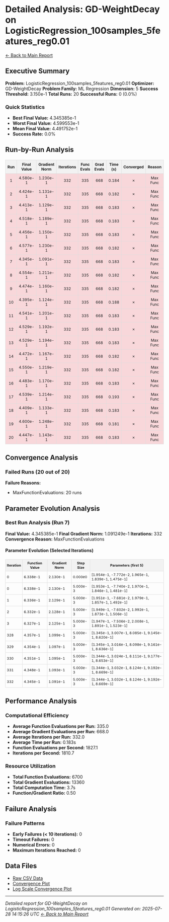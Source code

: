 # Detailed Analysis: GD-WeightDecay on LogisticRegression_100samples_5features_reg0.01
[← Back to Main Report](benchmark_report.md)
## Executive Summary
**Problem:** LogisticRegression_100samples_5features_reg0.01
**Optimizer:** GD-WeightDecay
**Problem Family:** ML Regression
**Dimension:** 5
**Success Threshold:** 3.150e-1
**Total Runs:** 20
**Successful Runs:** 0 (0.0%)

### Quick Statistics
* **Best Final Value:** 4.345385e-1
* **Worst Final Value:** 4.599553e-1
* **Mean Final Value:** 4.491752e-1
* **Success Rate:** 0.0%


## Run-by-Run Analysis
<table style="border-collapse: collapse; width: 100%; margin: 20px 0; font-size: 12px;">
<tr style="background-color: #f2f2f2;">
<th style="border: 1px solid #ddd; padding: 6px; text-align: center;">Run</th>
<th style="border: 1px solid #ddd; padding: 6px; text-align: center;">Final Value</th>
<th style="border: 1px solid #ddd; padding: 6px; text-align: center;">Gradient Norm</th>
<th style="border: 1px solid #ddd; padding: 6px; text-align: center;">Iterations</th>
<th style="border: 1px solid #ddd; padding: 6px; text-align: center;">Func Evals</th>
<th style="border: 1px solid #ddd; padding: 6px; text-align: center;">Grad Evals</th>
<th style="border: 1px solid #ddd; padding: 6px; text-align: center;">Time (s)</th>
<th style="border: 1px solid #ddd; padding: 6px; text-align: center;">Converged</th>
<th style="border: 1px solid #ddd; padding: 6px; text-align: center;">Reason</th>
</tr>
<tr style="background-color: #f8d7da;">
<td style="border: 1px solid #ddd; padding: 6px; text-align: center;">1</td>
<td style="border: 1px solid #ddd; padding: 6px; text-align: center;">4.580e-1</td>
<td style="border: 1px solid #ddd; padding: 6px; text-align: center;">1.230e-1</td>
<td style="border: 1px solid #ddd; padding: 6px; text-align: center;">332</td>
<td style="border: 1px solid #ddd; padding: 6px; text-align: center;">335</td>
<td style="border: 1px solid #ddd; padding: 6px; text-align: center;">668</td>
<td style="border: 1px solid #ddd; padding: 6px; text-align: center;">0.184</td>
<td style="border: 1px solid #ddd; padding: 6px; text-align: center;">✗</td>
<td style="border: 1px solid #ddd; padding: 6px; text-align: center;">Max Func</td>
</tr>
<tr style="background-color: #f8d7da;">
<td style="border: 1px solid #ddd; padding: 6px; text-align: center;">2</td>
<td style="border: 1px solid #ddd; padding: 6px; text-align: center;">4.424e-1</td>
<td style="border: 1px solid #ddd; padding: 6px; text-align: center;">1.131e-1</td>
<td style="border: 1px solid #ddd; padding: 6px; text-align: center;">332</td>
<td style="border: 1px solid #ddd; padding: 6px; text-align: center;">335</td>
<td style="border: 1px solid #ddd; padding: 6px; text-align: center;">668</td>
<td style="border: 1px solid #ddd; padding: 6px; text-align: center;">0.182</td>
<td style="border: 1px solid #ddd; padding: 6px; text-align: center;">✗</td>
<td style="border: 1px solid #ddd; padding: 6px; text-align: center;">Max Func</td>
</tr>
<tr style="background-color: #f8d7da;">
<td style="border: 1px solid #ddd; padding: 6px; text-align: center;">3</td>
<td style="border: 1px solid #ddd; padding: 6px; text-align: center;">4.413e-1</td>
<td style="border: 1px solid #ddd; padding: 6px; text-align: center;">1.129e-1</td>
<td style="border: 1px solid #ddd; padding: 6px; text-align: center;">332</td>
<td style="border: 1px solid #ddd; padding: 6px; text-align: center;">335</td>
<td style="border: 1px solid #ddd; padding: 6px; text-align: center;">668</td>
<td style="border: 1px solid #ddd; padding: 6px; text-align: center;">0.183</td>
<td style="border: 1px solid #ddd; padding: 6px; text-align: center;">✗</td>
<td style="border: 1px solid #ddd; padding: 6px; text-align: center;">Max Func</td>
</tr>
<tr style="background-color: #f8d7da;">
<td style="border: 1px solid #ddd; padding: 6px; text-align: center;">4</td>
<td style="border: 1px solid #ddd; padding: 6px; text-align: center;">4.518e-1</td>
<td style="border: 1px solid #ddd; padding: 6px; text-align: center;">1.189e-1</td>
<td style="border: 1px solid #ddd; padding: 6px; text-align: center;">332</td>
<td style="border: 1px solid #ddd; padding: 6px; text-align: center;">335</td>
<td style="border: 1px solid #ddd; padding: 6px; text-align: center;">668</td>
<td style="border: 1px solid #ddd; padding: 6px; text-align: center;">0.183</td>
<td style="border: 1px solid #ddd; padding: 6px; text-align: center;">✗</td>
<td style="border: 1px solid #ddd; padding: 6px; text-align: center;">Max Func</td>
</tr>
<tr style="background-color: #f8d7da;">
<td style="border: 1px solid #ddd; padding: 6px; text-align: center;">5</td>
<td style="border: 1px solid #ddd; padding: 6px; text-align: center;">4.456e-1</td>
<td style="border: 1px solid #ddd; padding: 6px; text-align: center;">1.150e-1</td>
<td style="border: 1px solid #ddd; padding: 6px; text-align: center;">332</td>
<td style="border: 1px solid #ddd; padding: 6px; text-align: center;">335</td>
<td style="border: 1px solid #ddd; padding: 6px; text-align: center;">668</td>
<td style="border: 1px solid #ddd; padding: 6px; text-align: center;">0.183</td>
<td style="border: 1px solid #ddd; padding: 6px; text-align: center;">✗</td>
<td style="border: 1px solid #ddd; padding: 6px; text-align: center;">Max Func</td>
</tr>
<tr style="background-color: #f8d7da;">
<td style="border: 1px solid #ddd; padding: 6px; text-align: center;">6</td>
<td style="border: 1px solid #ddd; padding: 6px; text-align: center;">4.577e-1</td>
<td style="border: 1px solid #ddd; padding: 6px; text-align: center;">1.230e-1</td>
<td style="border: 1px solid #ddd; padding: 6px; text-align: center;">332</td>
<td style="border: 1px solid #ddd; padding: 6px; text-align: center;">335</td>
<td style="border: 1px solid #ddd; padding: 6px; text-align: center;">668</td>
<td style="border: 1px solid #ddd; padding: 6px; text-align: center;">0.182</td>
<td style="border: 1px solid #ddd; padding: 6px; text-align: center;">✗</td>
<td style="border: 1px solid #ddd; padding: 6px; text-align: center;">Max Func</td>
</tr>
<tr style="background-color: #f8d7da;">
<td style="border: 1px solid #ddd; padding: 6px; text-align: center;">7</td>
<td style="border: 1px solid #ddd; padding: 6px; text-align: center;">4.345e-1</td>
<td style="border: 1px solid #ddd; padding: 6px; text-align: center;">1.091e-1</td>
<td style="border: 1px solid #ddd; padding: 6px; text-align: center;">332</td>
<td style="border: 1px solid #ddd; padding: 6px; text-align: center;">335</td>
<td style="border: 1px solid #ddd; padding: 6px; text-align: center;">668</td>
<td style="border: 1px solid #ddd; padding: 6px; text-align: center;">0.183</td>
<td style="border: 1px solid #ddd; padding: 6px; text-align: center;">✗</td>
<td style="border: 1px solid #ddd; padding: 6px; text-align: center;">Max Func</td>
</tr>
<tr style="background-color: #f8d7da;">
<td style="border: 1px solid #ddd; padding: 6px; text-align: center;">8</td>
<td style="border: 1px solid #ddd; padding: 6px; text-align: center;">4.554e-1</td>
<td style="border: 1px solid #ddd; padding: 6px; text-align: center;">1.211e-1</td>
<td style="border: 1px solid #ddd; padding: 6px; text-align: center;">332</td>
<td style="border: 1px solid #ddd; padding: 6px; text-align: center;">335</td>
<td style="border: 1px solid #ddd; padding: 6px; text-align: center;">668</td>
<td style="border: 1px solid #ddd; padding: 6px; text-align: center;">0.182</td>
<td style="border: 1px solid #ddd; padding: 6px; text-align: center;">✗</td>
<td style="border: 1px solid #ddd; padding: 6px; text-align: center;">Max Func</td>
</tr>
<tr style="background-color: #f8d7da;">
<td style="border: 1px solid #ddd; padding: 6px; text-align: center;">9</td>
<td style="border: 1px solid #ddd; padding: 6px; text-align: center;">4.474e-1</td>
<td style="border: 1px solid #ddd; padding: 6px; text-align: center;">1.160e-1</td>
<td style="border: 1px solid #ddd; padding: 6px; text-align: center;">332</td>
<td style="border: 1px solid #ddd; padding: 6px; text-align: center;">335</td>
<td style="border: 1px solid #ddd; padding: 6px; text-align: center;">668</td>
<td style="border: 1px solid #ddd; padding: 6px; text-align: center;">0.182</td>
<td style="border: 1px solid #ddd; padding: 6px; text-align: center;">✗</td>
<td style="border: 1px solid #ddd; padding: 6px; text-align: center;">Max Func</td>
</tr>
<tr style="background-color: #f8d7da;">
<td style="border: 1px solid #ddd; padding: 6px; text-align: center;">10</td>
<td style="border: 1px solid #ddd; padding: 6px; text-align: center;">4.395e-1</td>
<td style="border: 1px solid #ddd; padding: 6px; text-align: center;">1.124e-1</td>
<td style="border: 1px solid #ddd; padding: 6px; text-align: center;">332</td>
<td style="border: 1px solid #ddd; padding: 6px; text-align: center;">335</td>
<td style="border: 1px solid #ddd; padding: 6px; text-align: center;">668</td>
<td style="border: 1px solid #ddd; padding: 6px; text-align: center;">0.188</td>
<td style="border: 1px solid #ddd; padding: 6px; text-align: center;">✗</td>
<td style="border: 1px solid #ddd; padding: 6px; text-align: center;">Max Func</td>
</tr>
<tr style="background-color: #f8d7da;">
<td style="border: 1px solid #ddd; padding: 6px; text-align: center;">11</td>
<td style="border: 1px solid #ddd; padding: 6px; text-align: center;">4.541e-1</td>
<td style="border: 1px solid #ddd; padding: 6px; text-align: center;">1.201e-1</td>
<td style="border: 1px solid #ddd; padding: 6px; text-align: center;">332</td>
<td style="border: 1px solid #ddd; padding: 6px; text-align: center;">335</td>
<td style="border: 1px solid #ddd; padding: 6px; text-align: center;">668</td>
<td style="border: 1px solid #ddd; padding: 6px; text-align: center;">0.183</td>
<td style="border: 1px solid #ddd; padding: 6px; text-align: center;">✗</td>
<td style="border: 1px solid #ddd; padding: 6px; text-align: center;">Max Func</td>
</tr>
<tr style="background-color: #f8d7da;">
<td style="border: 1px solid #ddd; padding: 6px; text-align: center;">12</td>
<td style="border: 1px solid #ddd; padding: 6px; text-align: center;">4.529e-1</td>
<td style="border: 1px solid #ddd; padding: 6px; text-align: center;">1.192e-1</td>
<td style="border: 1px solid #ddd; padding: 6px; text-align: center;">332</td>
<td style="border: 1px solid #ddd; padding: 6px; text-align: center;">335</td>
<td style="border: 1px solid #ddd; padding: 6px; text-align: center;">668</td>
<td style="border: 1px solid #ddd; padding: 6px; text-align: center;">0.183</td>
<td style="border: 1px solid #ddd; padding: 6px; text-align: center;">✗</td>
<td style="border: 1px solid #ddd; padding: 6px; text-align: center;">Max Func</td>
</tr>
<tr style="background-color: #f8d7da;">
<td style="border: 1px solid #ddd; padding: 6px; text-align: center;">13</td>
<td style="border: 1px solid #ddd; padding: 6px; text-align: center;">4.529e-1</td>
<td style="border: 1px solid #ddd; padding: 6px; text-align: center;">1.194e-1</td>
<td style="border: 1px solid #ddd; padding: 6px; text-align: center;">332</td>
<td style="border: 1px solid #ddd; padding: 6px; text-align: center;">335</td>
<td style="border: 1px solid #ddd; padding: 6px; text-align: center;">668</td>
<td style="border: 1px solid #ddd; padding: 6px; text-align: center;">0.183</td>
<td style="border: 1px solid #ddd; padding: 6px; text-align: center;">✗</td>
<td style="border: 1px solid #ddd; padding: 6px; text-align: center;">Max Func</td>
</tr>
<tr style="background-color: #f8d7da;">
<td style="border: 1px solid #ddd; padding: 6px; text-align: center;">14</td>
<td style="border: 1px solid #ddd; padding: 6px; text-align: center;">4.472e-1</td>
<td style="border: 1px solid #ddd; padding: 6px; text-align: center;">1.167e-1</td>
<td style="border: 1px solid #ddd; padding: 6px; text-align: center;">332</td>
<td style="border: 1px solid #ddd; padding: 6px; text-align: center;">335</td>
<td style="border: 1px solid #ddd; padding: 6px; text-align: center;">668</td>
<td style="border: 1px solid #ddd; padding: 6px; text-align: center;">0.182</td>
<td style="border: 1px solid #ddd; padding: 6px; text-align: center;">✗</td>
<td style="border: 1px solid #ddd; padding: 6px; text-align: center;">Max Func</td>
</tr>
<tr style="background-color: #f8d7da;">
<td style="border: 1px solid #ddd; padding: 6px; text-align: center;">15</td>
<td style="border: 1px solid #ddd; padding: 6px; text-align: center;">4.550e-1</td>
<td style="border: 1px solid #ddd; padding: 6px; text-align: center;">1.219e-1</td>
<td style="border: 1px solid #ddd; padding: 6px; text-align: center;">332</td>
<td style="border: 1px solid #ddd; padding: 6px; text-align: center;">335</td>
<td style="border: 1px solid #ddd; padding: 6px; text-align: center;">668</td>
<td style="border: 1px solid #ddd; padding: 6px; text-align: center;">0.182</td>
<td style="border: 1px solid #ddd; padding: 6px; text-align: center;">✗</td>
<td style="border: 1px solid #ddd; padding: 6px; text-align: center;">Max Func</td>
</tr>
<tr style="background-color: #f8d7da;">
<td style="border: 1px solid #ddd; padding: 6px; text-align: center;">16</td>
<td style="border: 1px solid #ddd; padding: 6px; text-align: center;">4.483e-1</td>
<td style="border: 1px solid #ddd; padding: 6px; text-align: center;">1.170e-1</td>
<td style="border: 1px solid #ddd; padding: 6px; text-align: center;">332</td>
<td style="border: 1px solid #ddd; padding: 6px; text-align: center;">335</td>
<td style="border: 1px solid #ddd; padding: 6px; text-align: center;">668</td>
<td style="border: 1px solid #ddd; padding: 6px; text-align: center;">0.183</td>
<td style="border: 1px solid #ddd; padding: 6px; text-align: center;">✗</td>
<td style="border: 1px solid #ddd; padding: 6px; text-align: center;">Max Func</td>
</tr>
<tr style="background-color: #f8d7da;">
<td style="border: 1px solid #ddd; padding: 6px; text-align: center;">17</td>
<td style="border: 1px solid #ddd; padding: 6px; text-align: center;">4.539e-1</td>
<td style="border: 1px solid #ddd; padding: 6px; text-align: center;">1.214e-1</td>
<td style="border: 1px solid #ddd; padding: 6px; text-align: center;">332</td>
<td style="border: 1px solid #ddd; padding: 6px; text-align: center;">335</td>
<td style="border: 1px solid #ddd; padding: 6px; text-align: center;">668</td>
<td style="border: 1px solid #ddd; padding: 6px; text-align: center;">0.193</td>
<td style="border: 1px solid #ddd; padding: 6px; text-align: center;">✗</td>
<td style="border: 1px solid #ddd; padding: 6px; text-align: center;">Max Func</td>
</tr>
<tr style="background-color: #f8d7da;">
<td style="border: 1px solid #ddd; padding: 6px; text-align: center;">18</td>
<td style="border: 1px solid #ddd; padding: 6px; text-align: center;">4.409e-1</td>
<td style="border: 1px solid #ddd; padding: 6px; text-align: center;">1.133e-1</td>
<td style="border: 1px solid #ddd; padding: 6px; text-align: center;">332</td>
<td style="border: 1px solid #ddd; padding: 6px; text-align: center;">335</td>
<td style="border: 1px solid #ddd; padding: 6px; text-align: center;">668</td>
<td style="border: 1px solid #ddd; padding: 6px; text-align: center;">0.183</td>
<td style="border: 1px solid #ddd; padding: 6px; text-align: center;">✗</td>
<td style="border: 1px solid #ddd; padding: 6px; text-align: center;">Max Func</td>
</tr>
<tr style="background-color: #f8d7da;">
<td style="border: 1px solid #ddd; padding: 6px; text-align: center;">19</td>
<td style="border: 1px solid #ddd; padding: 6px; text-align: center;">4.600e-1</td>
<td style="border: 1px solid #ddd; padding: 6px; text-align: center;">1.248e-1</td>
<td style="border: 1px solid #ddd; padding: 6px; text-align: center;">332</td>
<td style="border: 1px solid #ddd; padding: 6px; text-align: center;">335</td>
<td style="border: 1px solid #ddd; padding: 6px; text-align: center;">668</td>
<td style="border: 1px solid #ddd; padding: 6px; text-align: center;">0.181</td>
<td style="border: 1px solid #ddd; padding: 6px; text-align: center;">✗</td>
<td style="border: 1px solid #ddd; padding: 6px; text-align: center;">Max Func</td>
</tr>
<tr style="background-color: #f8d7da;">
<td style="border: 1px solid #ddd; padding: 6px; text-align: center;">20</td>
<td style="border: 1px solid #ddd; padding: 6px; text-align: center;">4.447e-1</td>
<td style="border: 1px solid #ddd; padding: 6px; text-align: center;">1.143e-1</td>
<td style="border: 1px solid #ddd; padding: 6px; text-align: center;">332</td>
<td style="border: 1px solid #ddd; padding: 6px; text-align: center;">335</td>
<td style="border: 1px solid #ddd; padding: 6px; text-align: center;">668</td>
<td style="border: 1px solid #ddd; padding: 6px; text-align: center;">0.183</td>
<td style="border: 1px solid #ddd; padding: 6px; text-align: center;">✗</td>
<td style="border: 1px solid #ddd; padding: 6px; text-align: center;">Max Func</td>
</tr>
</table>

## Convergence Analysis

### Failed Runs (20 out of 20)

**Failure Reasons:**
- MaxFunctionEvaluations: 20 runs

## Parameter Evolution Analysis

### Best Run Analysis (Run 7)
**Final Value:** 4.345385e-1
**Final Gradient Norm:** 1.091249e-1
**Iterations:** 332
**Convergence Reason:** MaxFunctionEvaluations

#### Parameter Evolution (Selected Iterations)

<table style="border-collapse: collapse; width: 100%; margin: 20px 0; font-size: 11px;">
<tr style="background-color: #f2f2f2;">
<th style="border: 1px solid #ddd; padding: 4px;">Iteration</th>
<th style="border: 1px solid #ddd; padding: 4px;">Function Value</th>
<th style="border: 1px solid #ddd; padding: 4px;">Gradient Norm</th>
<th style="border: 1px solid #ddd; padding: 4px;">Step Size</th>
<th style="border: 1px solid #ddd; padding: 4px;">Parameters (first 5)</th>
</tr>
<tr><td style="border: 1px solid #ddd; padding: 4px;">0</td><td style="border: 1px solid #ddd; padding: 4px;">6.338e-1</td><td style="border: 1px solid #ddd; padding: 4px;">2.130e-1</td><td style="border: 1px solid #ddd; padding: 4px;">0.000e0</td><td style="border: 1px solid #ddd; padding: 4px;">[1.954e-1, -7.772e-2, 1.965e-1, 1.839e-1, 1.475e-1]</td></tr>
<tr><td style="border: 1px solid #ddd; padding: 4px;">0</td><td style="border: 1px solid #ddd; padding: 4px;">6.338e-1</td><td style="border: 1px solid #ddd; padding: 4px;">2.130e-1</td><td style="border: 1px solid #ddd; padding: 4px;">5.000e-3</td><td style="border: 1px solid #ddd; padding: 4px;">[1.953e-1, -7.740e-2, 1.970e-1, 1.846e-1, 1.481e-1]</td></tr>
<tr><td style="border: 1px solid #ddd; padding: 4px;">1</td><td style="border: 1px solid #ddd; padding: 4px;">6.336e-1</td><td style="border: 1px solid #ddd; padding: 4px;">2.129e-1</td><td style="border: 1px solid #ddd; padding: 4px;">5.000e-3</td><td style="border: 1px solid #ddd; padding: 4px;">[1.951e-1, -7.681e-2, 1.979e-1, 1.857e-1, 1.492e-1]</td></tr>
<tr><td style="border: 1px solid #ddd; padding: 4px;">2</td><td style="border: 1px solid #ddd; padding: 4px;">6.332e-1</td><td style="border: 1px solid #ddd; padding: 4px;">2.128e-1</td><td style="border: 1px solid #ddd; padding: 4px;">5.000e-3</td><td style="border: 1px solid #ddd; padding: 4px;">[1.949e-1, -7.602e-2, 1.992e-1, 1.873e-1, 1.506e-1]</td></tr>
<tr><td style="border: 1px solid #ddd; padding: 4px;">3</td><td style="border: 1px solid #ddd; padding: 4px;">6.327e-1</td><td style="border: 1px solid #ddd; padding: 4px;">2.125e-1</td><td style="border: 1px solid #ddd; padding: 4px;">5.000e-3</td><td style="border: 1px solid #ddd; padding: 4px;">[1.947e-1, -7.506e-2, 2.008e-1, 1.891e-1, 1.523e-1]</td></tr>
<tr><td style="border: 1px solid #ddd; padding: 4px;">328</td><td style="border: 1px solid #ddd; padding: 4px;">4.357e-1</td><td style="border: 1px solid #ddd; padding: 4px;">1.099e-1</td><td style="border: 1px solid #ddd; padding: 4px;">5.000e-3</td><td style="border: 1px solid #ddd; padding: 4px;">[1.345e-1, 3.007e-1, 8.085e-1, 9.145e-1, 8.620e-1]</td></tr>
<tr><td style="border: 1px solid #ddd; padding: 4px;">329</td><td style="border: 1px solid #ddd; padding: 4px;">4.354e-1</td><td style="border: 1px solid #ddd; padding: 4px;">1.097e-1</td><td style="border: 1px solid #ddd; padding: 4px;">5.000e-3</td><td style="border: 1px solid #ddd; padding: 4px;">[1.345e-1, 3.016e-1, 8.098e-1, 9.161e-1, 8.636e-1]</td></tr>
<tr><td style="border: 1px solid #ddd; padding: 4px;">330</td><td style="border: 1px solid #ddd; padding: 4px;">4.351e-1</td><td style="border: 1px solid #ddd; padding: 4px;">1.095e-1</td><td style="border: 1px solid #ddd; padding: 4px;">5.000e-3</td><td style="border: 1px solid #ddd; padding: 4px;">[1.344e-1, 3.024e-1, 8.111e-1, 9.177e-1, 8.653e-1]</td></tr>
<tr><td style="border: 1px solid #ddd; padding: 4px;">331</td><td style="border: 1px solid #ddd; padding: 4px;">4.348e-1</td><td style="border: 1px solid #ddd; padding: 4px;">1.093e-1</td><td style="border: 1px solid #ddd; padding: 4px;">5.000e-3</td><td style="border: 1px solid #ddd; padding: 4px;">[1.344e-1, 3.032e-1, 8.124e-1, 9.192e-1, 8.669e-1]</td></tr>
<tr><td style="border: 1px solid #ddd; padding: 4px;">332</td><td style="border: 1px solid #ddd; padding: 4px;">4.345e-1</td><td style="border: 1px solid #ddd; padding: 4px;">1.091e-1</td><td style="border: 1px solid #ddd; padding: 4px;">5.000e-3</td><td style="border: 1px solid #ddd; padding: 4px;">[1.344e-1, 3.032e-1, 8.124e-1, 9.192e-1, 8.669e-1]</td></tr>
</table>

## Performance Analysis

### Computational Efficiency
- **Average Function Evaluations per Run:** 335.0
- **Average Gradient Evaluations per Run:** 668.0
- **Average Iterations per Run:** 332.0
- **Average Time per Run:** 0.183s
- **Function Evaluations per Second:** 1827.1
- **Iterations per Second:** 1810.7
### Resource Utilization
- **Total Function Evaluations:** 6700
- **Total Gradient Evaluations:** 13360
- **Total Computation Time:** 3.7s
- **Function/Gradient Ratio:** 0.50
## Failure Analysis

### Failure Patterns
- **Early Failures (< 10 iterations):** 0
- **Timeout Failures:** 0
- **Numerical Errors:** 0
- **Maximum Iterations Reached:** 0


## Data Files
* [Raw CSV Data](problems/LogisticRegression_100samples_5features_reg0.01_results.csv)
* [Convergence Plot](convergence_LogisticRegression_100samples_5features_reg0.01.png)
* [Log Scale Convergence Plot](convergence_LogisticRegression_100samples_5features_reg0.01_log.png)


---
*Detailed report for GD-WeightDecay on LogisticRegression_100samples_5features_reg0.01*
*Generated on: 2025-07-28 14:15:26 UTC*
*[← Back to Main Report](benchmark_report.md)*
